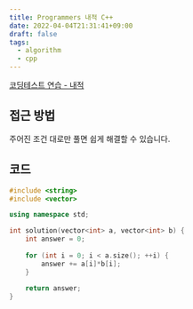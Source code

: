 ```yaml
---
title: Programmers 내적 C++
date: 2022-04-04T21:31:41+09:00
draft: false
tags:
  - algorithm
  - cpp
---
```

<!--more-->
[코딩테스트 연습 - 내적](https://programmers.co.kr/learn/courses/30/lessons/70128)

## 접근 방법

주어진 조건 대로만 풀면 쉽게 해결할 수 있습니다.

## 코드

```cpp
#include <string>
#include <vector>

using namespace std;

int solution(vector<int> a, vector<int> b) {
    int answer = 0;
    
    for (int i = 0; i < a.size(); ++i) {
        answer += a[i]*b[i];
    }
    
    return answer;
}
```